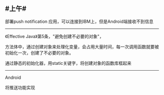 #上午#
---
部署push notification 应用，可以连接到IBM上，但是Android端接收不到信息


-----
《Effective Java》第5条，"避免创建不必要的对象"，

方法体中，通过创建对象来处理化变量，会占用大量时间，每一次调用函数就要被初始化一次，创建了不必要的对象。




通过静态的初始化器，用static关键字，将创建对象的函数库框起来


------
Android

将推送功能实现

